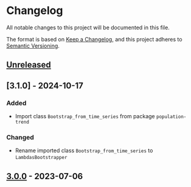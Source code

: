 # Changelog

All notable changes to this project will be documented in this file.

The format is based on [Keep a Changelog](https://keepachangelog.com/en/1.0.0/),
and this project adheres to [Semantic Versioning](https://semver.org/spec/v2.0.0.html).

## [Unreleased]

## [3.1.0] - 2024-10-17
### Added
- Import class `Bootstrap_from_time_series` from package `population-trend`
### Changed
- Rename imported class `Bootstrap_from_time_series` to `LambdasBootstrapper`

## [3.0.0] - 2023-07-06


[unreleased]: https://github.com/IslasGECI/bootstrapping_tools/compare/v3.1.0...HEAD
[3.0.0]: https://github.com/IslasGECI/bootstrapping_tools/releases/tag/v3.0.0
